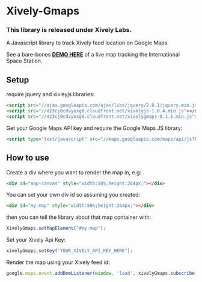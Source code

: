 # Xively-Gmaps

### This library is released under Xively Labs.

A Javascript library to track Xively feed location on Google Maps.

See a bare-bones **[DEMO HERE](http://xively.github.io/xively-gmaps/)** of a live map tracking the International Space Station.

## Setup

require jquery and xivleyjs libraries:
```html
<script src="//ajax.googleapis.com/ajax/libs/jquery/2.0.1/jquery.min.js"></script>
<script src="//d23cj0cdvyoxg0.cloudfront.net/xivelyjs-1.0.4.min.js"></script>
<script src="//d23cj0cdvyoxg0.cloudfront.net/xivelygmaps-0.1.1.min.js"></script>
```
Get your Google Maps API key and require the Google Maps JS library:
```html
<script type="text/javascript" src="//maps.googleapis.com/maps/api/js?key={GOOGLE_API_KEY}&sensor=false"></script>
```

## How to use

Create a div where you want to render the map in, e.g:
```html
<div id="map-canvas" style="width:50%;height:264px;"></div>
```
You can set your own div id so assuming you created:
```html
<div id="my-map" style="width:50%;height:264px;"></div>
```
then you can tell the library about that map container with:
```javascript
XivelyGmaps.setMapElement("#my-map");
```

Set your Xively Api Key:
```javascript
xivelyGmaps.setKey("YOUR_XIVELY_API_KEY_HERE");
```

Render the map using your Xively feed id:
```javascript
google.maps.event.addDomListener(window, 'load', xivelyGmaps.subscribe("YOUR_XIVELY_FEED_ID"));
```
